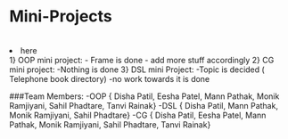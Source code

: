 # Mini-Projects

<br Add DSL proj and CG project too />
<li> here </li


1} OOP mini project:
      - Frame is done 
      - add more stuff accordingly
2} CG mini project:
      -Nothing is done
3} DSL mini Project:
      -Topic is decided ( Telephone book directory)
      -no work towards it is done


###Team Members:
      -OOP { Disha Patil, Eesha Patel, Mann Pathak, Monik Ramjiyani, Sahil Phadtare, Tanvi Rainak}
      -DSL { Disha Patil, Mann Pathak, Monik Ramjiyani, Sahil Phadtare}
      -CG { Disha Patil, Eesha Patel, Mann Pathak, Monik Ramjiyani, Sahil Phadtare, Tanvi Rainak}
     
